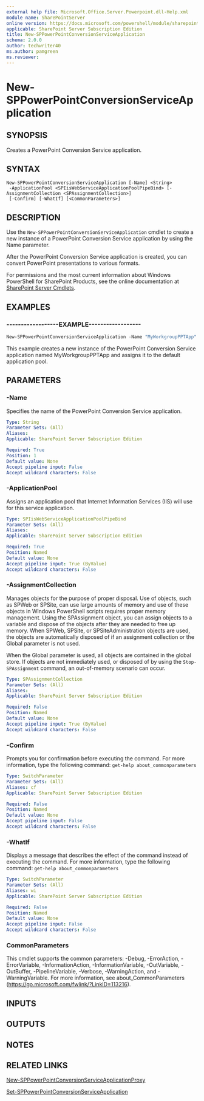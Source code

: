 ```yaml
---
external help file: Microsoft.Office.Server.Powerpoint.dll-Help.xml
module name: SharePointServer
online version: https://docs.microsoft.com/powershell/module/sharepoint-server/new-sppowerpointconversionserviceapplication
applicable: SharePoint Server Subscription Edition
title: New-SPPowerPointConversionServiceApplication
schema: 2.0.0
author: techwriter40
ms.author: pamgreen
ms.reviewer: 
---
```


# New-SPPowerPointConversionServiceApplication

## SYNOPSIS
Creates a PowerPoint Conversion Service application.


## SYNTAX

```
New-SPPowerPointConversionServiceApplication [-Name] <String>
 -ApplicationPool <SPIisWebServiceApplicationPoolPipeBind> [-AssignmentCollection <SPAssignmentCollection>]
 [-Confirm] [-WhatIf] [<CommonParameters>]
```


## DESCRIPTION
Use the `New-SPPowerPointConversionServiceApplication` cmdlet to create a new instance of a PowerPoint Conversion Service application by using the Name parameter.

After the PowerPoint Conversion Service application is created, you can convert PowerPoint presentations to various formats.

For permissions and the most current information about Windows PowerShell for SharePoint Products, see the online documentation at [SharePoint Server Cmdlets](https://docs.microsoft.com/powershell/sharepoint/sharepoint-server/sharepoint-server-cmdlets).


## EXAMPLES

### ------------------EXAMPLE------------------
```powershell
New-SPPowerPointConversionServiceApplication -Name "MyWorkgroupPPTApp" -ApplicationPool "SharePoint Web Services Default"
```

This example creates a new instance of the PowerPoint Conversion Service application named MyWorkgroupPPTApp and assigns it to the default application pool.


## PARAMETERS

### -Name
Specifies the name of the PowerPoint Conversion Service application.

```yaml
Type: String
Parameter Sets: (All)
Aliases: 
Applicable: SharePoint Server Subscription Edition

Required: True
Position: 1
Default value: None
Accept pipeline input: False
Accept wildcard characters: False
```

### -ApplicationPool
Assigns an application pool that Internet Information Services (IIS) will use for this service application.

```yaml
Type: SPIisWebServiceApplicationPoolPipeBind
Parameter Sets: (All)
Aliases: 
Applicable: SharePoint Server Subscription Edition

Required: True
Position: Named
Default value: None
Accept pipeline input: True (ByValue)
Accept wildcard characters: False
```

### -AssignmentCollection
Manages objects for the purpose of proper disposal.
Use of objects, such as SPWeb or SPSite, can use large amounts of memory and use of these objects in Windows PowerShell scripts requires proper memory management.
Using the SPAssignment object, you can assign objects to a variable and dispose of the objects after they are needed to free up memory.
When SPWeb, SPSite, or SPSiteAdministration objects are used, the objects are automatically disposed of if an assignment collection or the Global parameter is not used.

When the Global parameter is used, all objects are contained in the global store.
If objects are not immediately used, or disposed of by using the `Stop-SPAssignment` command, an out-of-memory scenario can occur.

```yaml
Type: SPAssignmentCollection
Parameter Sets: (All)
Aliases: 
Applicable: SharePoint Server Subscription Edition

Required: False
Position: Named
Default value: None
Accept pipeline input: True (ByValue)
Accept wildcard characters: False
```

### -Confirm
Prompts you for confirmation before executing the command.
For more information, type the following command: `get-help about_commonparameters`

```yaml
Type: SwitchParameter
Parameter Sets: (All)
Aliases: cf
Applicable: SharePoint Server Subscription Edition

Required: False
Position: Named
Default value: None
Accept pipeline input: False
Accept wildcard characters: False
```

### -WhatIf
Displays a message that describes the effect of the command instead of executing the command.
For more information, type the following command: `get-help about_commonparameters`

```yaml
Type: SwitchParameter
Parameter Sets: (All)
Aliases: wi
Applicable: SharePoint Server Subscription Edition

Required: False
Position: Named
Default value: None
Accept pipeline input: False
Accept wildcard characters: False
```

### CommonParameters
This cmdlet supports the common parameters: -Debug, -ErrorAction, -ErrorVariable, -InformationAction, -InformationVariable, -OutVariable, -OutBuffer, -PipelineVariable, -Verbose, -WarningAction, and -WarningVariable. For more information, see about_CommonParameters (https://go.microsoft.com/fwlink/?LinkID=113216).

## INPUTS

## OUTPUTS

## NOTES

## RELATED LINKS

[New-SPPowerPointConversionServiceApplicationProxy](New-SPPowerPointConversionServiceApplicationProxy.md)

[Set-SPPowerPointConversionServiceApplication](Set-SPPowerPointConversionServiceApplication.md)

